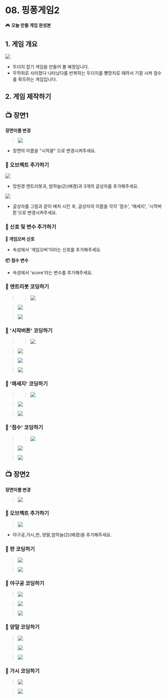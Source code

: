 # 08. 핑퐁게임2

🎮  **오늘 만들 게임 완성본**   
[]() 

## 1. 게임 개요
![](/img/08_핑퐁게임/8_8.png)

- 두더지 잡기 게임을 만들어 볼 예정입니다. 
- 무작위로 사라졌다 나타났다를 반복하는 두더지를 뿅망치로 때려서 기절 시켜 점수를 획득하는 게임입니다.

## 2. 게임 제작하기

## 📺 장면1

**장면이름 변경**

> ![](/img/08_핑퐁게임/8_22.png)

- 장면의 이름을 "시작끝" 으로 변경시켜주세요. 

### 🧩 오브젝트 추가하기

![](/img/08_핑퐁게임/8_23.png)

- 망원경 엔트리봇과, 밤하늘(2)(배경)과 3개의 글상자를 추가해주세요. 


![](/img/08_핑퐁게임/8_24.png)

- 글상자를 그림과 같이 배치 시킨 후, 글상자의 이름을 각각 '점수', '메세지', '시작버튼'으로 변경시켜주세요. 


### 🧩 신호 및 변수 추가하기 

**🛜 게임오버 신호**
- 속성에서 '게임오버'이라는 신호를 추가해주세요.

**📦 점수 변수**
- 속성에서 'score'라는 변수를 추가해주세요. 



### 🧩 엔트리봇 코딩하기

>>  ![](/img/08_핑퐁게임/엔트리.png)

> ![](/img/08_핑퐁게임/8_28.png)

> ![](/img/08_핑퐁게임/8_29.png)


### 🧩 '시작버튼' 코딩하기

>>  ![](/img/08_핑퐁게임/시작버튼.png)

> ![](/img/08_핑퐁게임/8_25.png)

> ![](/img/08_핑퐁게임/8_26.png)

> ![](/img/08_핑퐁게임/8_27.png)

### 🧩 '메세지' 코딩하기

> > ![](/img/08_핑퐁게임/메세지.png)

> ![](/img/08_핑퐁게임/8_30.png)

> ![](/img/08_핑퐁게임/8_31.png)


### 🧩 '점수' 코딩하기

> > ![](/img/08_핑퐁게임/점수.png)


> ![](/img/08_핑퐁게임/8_32.png)


> ![](/img/08_핑퐁게임/8_32.png)


## 📺 장면2 

**장면이름 변경**

> ![](/img/08_핑퐁게임/8_35.png)




### 🧩 오브젝트 추가하기

> ![](/img/08_핑퐁게임/8_37.png)
- 야구공,가시,판, 양말,밤하늘(2)(배경)을 추가해주세요. 


### 🧩 판 코딩하기

> ![](/img/08_핑퐁게임/판.png)

> ![](/img/08_핑퐁게임/8_38.png)

### 🧩 야구공 코딩하기 

> ![](/img/08_핑퐁게임/야구공.png)

> ![](/img/08_핑퐁게임/8_39.png)

> ![](/img/08_핑퐁게임/8_40.png)

### 🧩 양말 코딩하기 

> ![](/img/08_핑퐁게임/양말.png)

> ![](/img/08_핑퐁게임/8_41.png)

> ![](/img/08_핑퐁게임/8_42.png)



### 🧩 가시 코딩하기

> ![](/img/08_핑퐁게임/가시.png)

> ![](/img/08_핑퐁게임/8_43.png)

